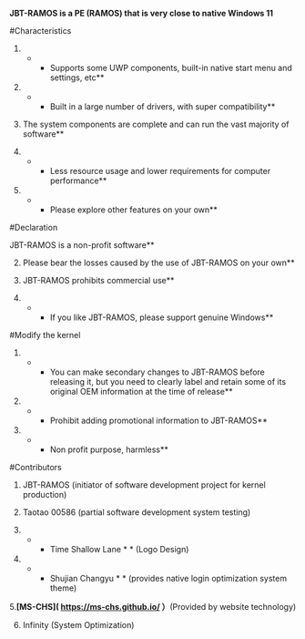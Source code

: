 **JBT-RAMOS is a PE (RAMOS) that is very close to native Windows 11**

#Characteristics

1. * * Supports some UWP components, built-in native start menu and settings, etc**

2. * * Built in a large number of drivers, with super compatibility**

3. The system components are complete and can run the vast majority of software**

4. * * Less resource usage and lower requirements for computer performance**

5. * * Please explore other features on your own**

#Declaration

JBT-RAMOS is a non-profit software**

2. Please bear the losses caused by the use of JBT-RAMOS on your own**

3. JBT-RAMOS prohibits commercial use**

4. * * If you like JBT-RAMOS, please support genuine Windows**

#Modify the kernel

1. * * You can make secondary changes to JBT-RAMOS before releasing it, but you need to clearly label and retain some of its original OEM information at the time of release**

2. * * Prohibit adding promotional information to JBT-RAMOS**

3. * * Non profit purpose, harmless**

#Contributors

1. JBT-RAMOS (initiator of software development project for kernel production)

2. Taotao 00586 (partial software development system testing)

3. * * Time Shallow Lane * * (Logo Design)

4. * * Shujian Changyu * * (provides native login optimization system theme)

5.**[MS-CHS]( https://ms-chs.github.io/ ）**(Provided by website technology)

6. Infinity (System Optimization)
